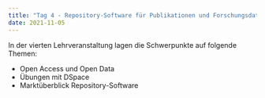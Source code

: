 ```yaml
---
title: "Tag 4 - Repository-Software für Publikationen und Forschungsdaten"
date: 2021-11-05
---
```


In der vierten Lehrveranstaltung lagen die Schwerpunkte auf folgende Themen:
- Open Access und Open Data
- Übungen mit DSpace
- Marktüberblick Repository-Software
